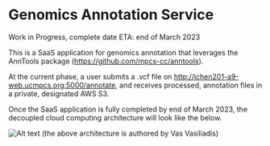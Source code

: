 # Genomics Annotation Service 
Work in Progress, complete date ETA: end of March 2023

This is a SaaS application for genomics annotation that leverages the AnnTools package (https://github.com/mpcs-cc/anntools).

At the current phase, a user submits a .vcf file on http://jchen201-a9-web.ucmpcs.org:5000/annotate, and receives processed, annotation files in a private, designated AWS S3.

Once the SaaS application is fully completed by end of March 2023, the decoupled cloud computing architecture will look like the below.

![Alt text](/Users/minachen/documents/1_cloud_computing/a2/gas-saas/gas-arch.png?raw=true "Title")
(the above architecture is authored by Vas Vasiliadis)

